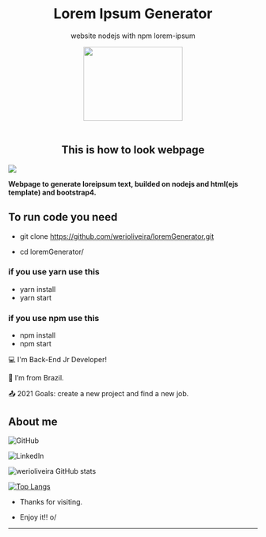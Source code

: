 <h1 align="center">Lorem Ipsum Generator</h1>
<p align="center">website nodejs with npm lorem-ipsum</p>
<div align="center">
<image width="200" height="150"src="https://media.istockphoto.com/vectors/nodejs-vector-logo-backend-programming-in-javascript-server-vector-id1195857274?k=20&m=1195857274&s=170667a&w=0&h=k8oHsv3ehrvhviozLlvhEjGHweiHU7hbBv7bHEkgUqc="></image>
</div><br>
	 <h2 align="center">This is how to look webpage</h2>
<image src="https://i.imgur.com/1hP3hu5.png">

**Webpage to generate loreipsum text, builded on nodejs and html(ejs template) and bootstrap4.** 

<h2>
To run code you need</h2>

- git clone https://github.com/werioliveira/loremGenerator.git

- cd loremGenerator/


<h3>if you use yarn use this</h3>

- yarn install
- yarn start

<h3>if you use npm use this</h3>

- npm install
- npm start


:computer: I'm Back-End Jr Developer!

:house_with_garden: I’m from Brazil.

:outbox_tray: 2021 Goals: create a new project and find a new job.

 

## About me

![GitHub](https://img.shields.io/badge/github-%23121011.svg?style=for-the-badge&logo=github&logoColor=white&link=https://github.com/werioliveira)

![LinkedIn](https://img.shields.io/badge/linkedin-%230077B5.svg?style=for-the-badge&logo=linkedin&logoColor=white&link=https://www.linkedin.com/in/weri-oliveira-81054a197)


![werioliveira GitHub stats](https://github-readme-stats.vercel.app/api?username=werioliveira&show_icons=true&theme=tokyonight)

[![Top Langs](https://github-readme-stats.vercel.app/api/top-langs/?username=werioliveira&layout=compact)](https://github.com/werioliveira/github-readme-stats)


- Thanks for visiting.

- Enjoy it!! o/

----------------------------------------------------------------------------------